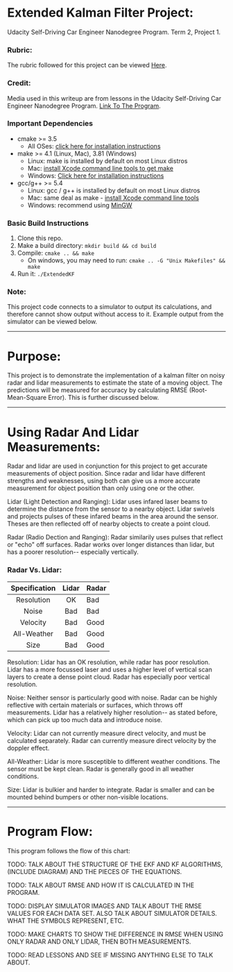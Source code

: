 # Extended Kalman Filter Project:

Udacity Self-Driving Car Engineer Nanodegree Program. Term 2, Project 1.


### Rubric:

The rubric followed for this project can be viewed [Here](https://review.udacity.com/#!/rubrics/748/view).


### Credit: 

Media used in this writeup are from lessons in the Udacity Self-Driving Car Engineer Nanodegree Program.
[Link To The Program](https://www.udacity.com/course/self-driving-car-engineer-nanodegree--nd013).


### Important Dependencies

* cmake >= 3.5
  * All OSes: [click here for installation instructions](https://cmake.org/install/)
* make >= 4.1 (Linux, Mac), 3.81 (Windows)
  * Linux: make is installed by default on most Linux distros
  * Mac: [install Xcode command line tools to get make](https://developer.apple.com/xcode/features/)
  * Windows: [Click here for installation instructions](http://gnuwin32.sourceforge.net/packages/make.htm)
* gcc/g++ >= 5.4
  * Linux: gcc / g++ is installed by default on most Linux distros
  * Mac: same deal as make - [install Xcode command line tools](https://developer.apple.com/xcode/features/)
  * Windows: recommend using [MinGW](http://www.mingw.org/)
  
  
### Basic Build Instructions

1. Clone this repo.
2. Make a build directory: `mkdir build && cd build`
3. Compile: `cmake .. && make` 
   * On windows, you may need to run: `cmake .. -G "Unix Makefiles" && make`
4. Run it: `./ExtendedKF `


### Note:

This project code connects to a simulator to output its calculations, and therefore cannot show output without access to it. Example output from the simulator can be viewed below.


---

# Purpose:

This project is to demonstrate the implementation of a kalman filter on noisy radar and lidar measurements to estimate the state of a moving object. The predictions will be measured for accuracy by calculating RMSE (Root-Mean-Square Error). This is further discussed below.


---

# Using Radar And Lidar Measurements:

Radar and lidar are used in conjunction for this project to get accurate measurements of object position. Since radar and lidar have different strengths and weaknesses, using both can give us a more accurate measurement for object position than only using one or the other. 

Lidar (Light Detection and Ranging): Lidar uses infared laser beams to determine the distance from the sensor to a nearby object. Lidar swivels and projects pulses of these infared beams in the area around the sensor. Theses are then reflected off of nearby objects to create a point cloud.

Radar (Radio Dection and Ranging): Radar similarily uses pulses that reflect or "echo" off surfaces. Radar works over longer distances than lidar, but has a poorer resolution-- especially vertically. 


### Radar Vs. Lidar:

| Specification | Lidar | Radar |
|:-------------:|:-----:|:------|
| Resolution    | OK    | Bad   |
| Noise         | Bad   | Bad   |
| Velocity      | Bad   | Good  | 
| All-Weather   | Bad   | Good  | 
| Size          | Bad   | Good  |


Resolution: Lidar has an OK resolution, while radar has poor resolution. Lidar has a more focussed laser and uses a higher level of vertical scan layers to create a dense point cloud. Radar has especially poor vertical resolution.

Noise: Neither sensor is particularly good with noise. Radar can be highly reflective with certain materials or surfaces, which throws off measurements. Lidar has a relatively higher resolution-- as stated before, which can pick up too much data and introduce noise. 

Velocity: Lidar can not currently measure direct velocity, and must be calculated separately. Radar can currently measure direct velocity by the doppler effect.

All-Weather: Lidar is more susceptible to different weather conditions. The sensor must be kept clean. Radar is generally good in all weather conditions. 

Size: Lidar is bulkier and harder to integrate. Radar is smaller and can be mounted behind bumpers or other non-visible locations.


---

# Program Flow:

This program follows the flow of this chart:




TODO: TALK ABOUT THE STRUCTURE OF THE EKF AND KF ALGORITHMS, (INCLUDE DIAGRAM) AND THE PIECES OF THE EQUATIONS. 

TODO: TALK ABOUT RMSE AND HOW IT IS CALCULATED IN THE PROGRAM.

TODO: DISPLAY SIMULATOR IMAGES AND TALK ABOUT THE RMSE VALUES FOR EACH DATA SET. ALSO TALK ABOUT SIMULATOR DETAILS. WHAT THE SYMBOLS REPRESENT, ETC. 

TODO: MAKE CHARTS TO SHOW THE DIFFERENCE IN RMSE WHEN USING ONLY RADAR AND ONLY LIDAR, THEN BOTH MEASUREMENTS. 

TODO: READ LESSONS AND SEE IF MISSING ANYTHING ELSE TO TALK ABOUT.

